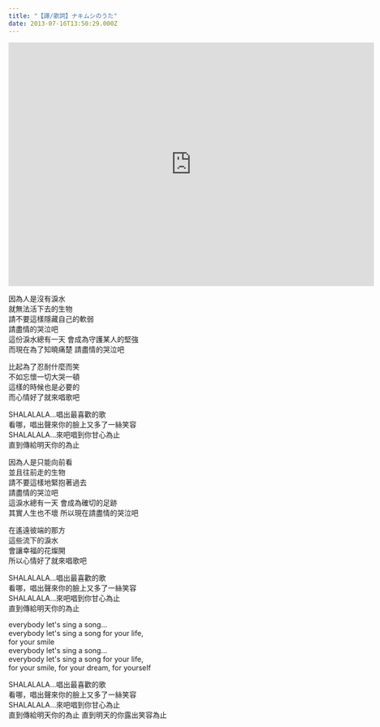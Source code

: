 ```yaml
---
title: "【譯/歌詞】ナキムシのうた"
date: 2013-07-16T13:50:29.000Z
---
```


<iframe width="720" height="480" src="https://www.youtube.com/embed/p2hZzyB_KvQ" frameborder="0" allow="accelerometer; autoplay; clipboard-write; encrypted-media; gyroscope; picture-in-picture" allowfullscreen></iframe>

因為人是沒有淚水
<br>就無法活下去的生物
<br>請不要這樣隱藏自己的軟弱
<br>請盡情的哭泣吧
<br>這份淚水總有一天 會成為守護某人的堅強
<br>而現在為了知曉痛楚 請盡情的哭泣吧

比起為了忍耐什麼而笑
<br>不如忘懷一切大哭一頓
<br>這樣的時候也是必要的
<br>而心情好了就來唱歌吧

SHALALALA...唱出最喜歡的歌
<br>看哪，唱出聲來你的臉上又多了一絲笑容
<br>SHALALALA...來吧唱到你甘心為止
<br>直到傳給明天你的為止

因為人是只能向前看
<br>並且往前走的生物
<br>請不要這樣地緊抱著過去
<br>請盡情的哭泣吧
<br>這淚水總有一天 會成為確切的足跡
<br>其實人生也不壞 所以現在請盡情的哭泣吧

在遙遠彼端的那方
<br>這些流下的淚水
<br>會讓幸福的花燦開
<br>所以心情好了就來唱歌吧

SHALALALA...唱出最喜歡的歌
<br>看哪，唱出聲來你的臉上又多了一絲笑容
<br>SHALALALA...來吧唱到你甘心為止
<br>直到傳給明天你的為止

everybody let's sing a song…
<br>everybody let's sing a song for your life,
<br>for your smile
<br>everybody let's sing a song…
<br>everybody let's sing a song for your life,
<br>for your smile, for your dream, for yourself

SHALALALA...唱出最喜歡的歌
<br>看哪，唱出聲來你的臉上又多了一絲笑容
<br>SHALALALA...來吧唱到你甘心為止
<br>直到傳給明天你的為止 直到明天的你露出笑容為止

